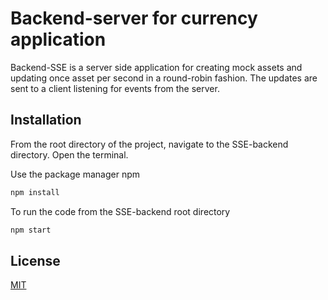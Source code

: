 # Backend-server for currency application

Backend-SSE is a server side application for creating mock assets and updating once asset per second in a round-robin fashion. The updates are sent to a client listening for events from the server. 

## Installation

From the root directory of the project, navigate to the SSE-backend directory. Open the terminal.

Use the package manager npm

```bash
npm install
```

To run the code from the SSE-backend root directory
```bash
npm start
```

## License
[MIT](https://choosealicense.com/licenses/mit/)




